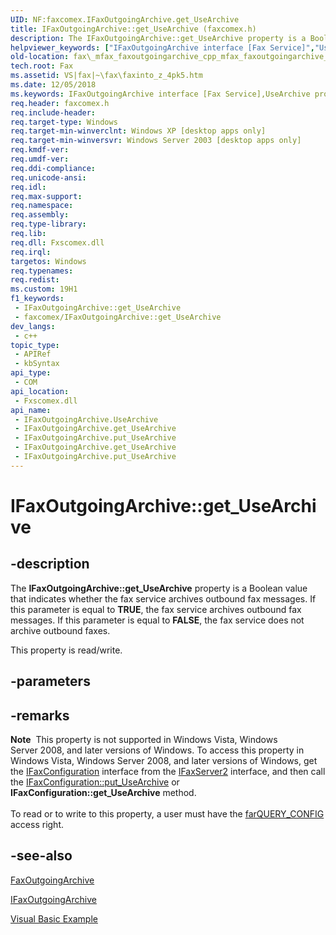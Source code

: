 ```yaml
---
UID: NF:faxcomex.IFaxOutgoingArchive.get_UseArchive
title: IFaxOutgoingArchive::get_UseArchive (faxcomex.h)
description: The IFaxOutgoingArchive::get_UseArchive property is a Boolean value that indicates whether the fax service archives outbound fax messages. (Get)
helpviewer_keywords: ["IFaxOutgoingArchive interface [Fax Service]","UseArchive property","IFaxOutgoingArchive.UseArchive","IFaxOutgoingArchive.get_UseArchive","IFaxOutgoingArchive.put_UseArchive","IFaxOutgoingArchive::UseArchive","IFaxOutgoingArchive::get_UseArchive","IFaxOutgoingArchive::put_UseArchive","UseArchive property [Fax Service]","UseArchive property [Fax Service]","IFaxOutgoingArchive interface","_mfax_faxoutgoingarchive.usearchive","fax._mfax_faxoutgoingarchive_cpp_mfax_faxoutgoingarchive_usearchive_cpp","fax._mfax_faxoutgoingarchive_usearchive","faxcomex/IFaxOutgoingArchive::UseArchive","faxcomex/IFaxOutgoingArchive::get_UseArchive","faxcomex/IFaxOutgoingArchive::put_UseArchive","get_UseArchive"]
old-location: fax\_mfax_faxoutgoingarchive_cpp_mfax_faxoutgoingarchive_usearchive_cpp.htm
tech.root: Fax
ms.assetid: VS|fax|~\fax\faxinto_z_4pk5.htm
ms.date: 12/05/2018
ms.keywords: IFaxOutgoingArchive interface [Fax Service],UseArchive property, IFaxOutgoingArchive.UseArchive, IFaxOutgoingArchive.get_UseArchive, IFaxOutgoingArchive.put_UseArchive, IFaxOutgoingArchive::UseArchive, IFaxOutgoingArchive::get_UseArchive, IFaxOutgoingArchive::put_UseArchive, UseArchive property [Fax Service], UseArchive property [Fax Service],IFaxOutgoingArchive interface, _mfax_faxoutgoingarchive.usearchive, fax._mfax_faxoutgoingarchive_cpp_mfax_faxoutgoingarchive_usearchive_cpp, fax._mfax_faxoutgoingarchive_usearchive, faxcomex/IFaxOutgoingArchive::UseArchive, faxcomex/IFaxOutgoingArchive::get_UseArchive, faxcomex/IFaxOutgoingArchive::put_UseArchive, get_UseArchive
req.header: faxcomex.h
req.include-header: 
req.target-type: Windows
req.target-min-winverclnt: Windows XP [desktop apps only]
req.target-min-winversvr: Windows Server 2003 [desktop apps only]
req.kmdf-ver: 
req.umdf-ver: 
req.ddi-compliance: 
req.unicode-ansi: 
req.idl: 
req.max-support: 
req.namespace: 
req.assembly: 
req.type-library: 
req.lib: 
req.dll: Fxscomex.dll
req.irql: 
targetos: Windows
req.typenames: 
req.redist: 
ms.custom: 19H1
f1_keywords:
 - IFaxOutgoingArchive::get_UseArchive
 - faxcomex/IFaxOutgoingArchive::get_UseArchive
dev_langs:
 - c++
topic_type:
 - APIRef
 - kbSyntax
api_type:
 - COM
api_location:
 - Fxscomex.dll
api_name:
 - IFaxOutgoingArchive.UseArchive
 - IFaxOutgoingArchive.get_UseArchive
 - IFaxOutgoingArchive.put_UseArchive
 - IFaxOutgoingArchive.get_UseArchive
 - IFaxOutgoingArchive.put_UseArchive
---
```


# IFaxOutgoingArchive::get_UseArchive


## -description

The <b>IFaxOutgoingArchive::get_UseArchive</b> property is a Boolean value that indicates whether the fax service archives outbound fax messages. If this parameter is equal to <b>TRUE</b>, the fax service archives outbound fax messages. If this parameter is equal to <b>FALSE</b>, the fax service does not archive outbound faxes.

This property is read/write.

## -parameters

## -remarks

<div class="alert"><b>Note</b>  This property is not supported in Windows Vista, Windows Server 2008, and later versions of Windows. To access this property in Windows Vista, Windows Server 2008, and later versions of Windows,  get the <a href="/previous-versions/windows/desktop/api/faxcomex/nn-faxcomex-ifaxconfiguration">IFaxConfiguration</a> interface from the <a href="/previous-versions/windows/desktop/api/faxcomex/nn-faxcomex-ifaxserver2">IFaxServer2</a> interface, and then call the  <a href="/previous-versions/windows/desktop/fax/-mfax-faxconfiguration-usearchive-vb">IFaxConfiguration::put_UseArchive</a>   or <b>IFaxConfiguration::get_UseArchive</b> method.</div>
<div> </div>
To read or to write to this property, a user must have the <a href="/previous-versions/windows/desktop/api/faxcomex/ne-faxcomex-fax_access_rights_enum">farQUERY_CONFIG</a> access right.

## -see-also

<a href="/previous-versions/windows/desktop/fax/-mfax-faxoutgoingarchive">FaxOutgoingArchive</a>



<a href="/previous-versions/windows/desktop/api/faxcomex/nn-faxcomex-ifaxoutgoingarchive">IFaxOutgoingArchive</a>



<a href="/previous-versions/windows/desktop/fax/-mfax-managing-the-outgoing-archive">Visual Basic Example</a>
